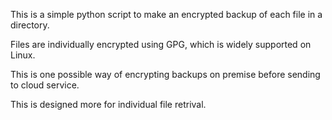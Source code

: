 This is a simple python script to make an encrypted backup of each file in a directory.

Files are individually encrypted using GPG, which is widely supported on Linux.

This is one possible way of encrypting backups on premise before sending to cloud service.

This is designed more for individual file retrival.


